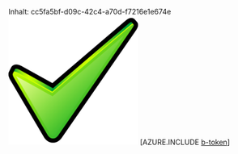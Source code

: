 Inhalt: cc5fa5bf-d09c-42c4-a70d-f7216e1e674e![Bild](7b358e61-8e26-41e6-94ec-7a87b7222fab.png)
[AZURE.INCLUDE [b-token](a8d452d0-4945-49ff-9a2a-088d89070001.md)]
